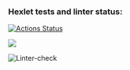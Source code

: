 ### Hexlet tests and linter status:

[![Actions Status](https://github.com/agapovk/frontend-project-lvl1/workflows/hexlet-check/badge.svg)](https://github.com/agapovk/frontend-project-lvl1/actions)

<a href="https://codeclimate.com/github/codeclimate/codeclimate/maintainability"><img src="https://api.codeclimate.com/v1/badges/a99a88d28ad37a79dbf6/maintainability" /></a>

![Linter-check](https://github.com/agapovk/frontend-project-lvl1/actions/workflows/linter-check.yml/badge.svg)
